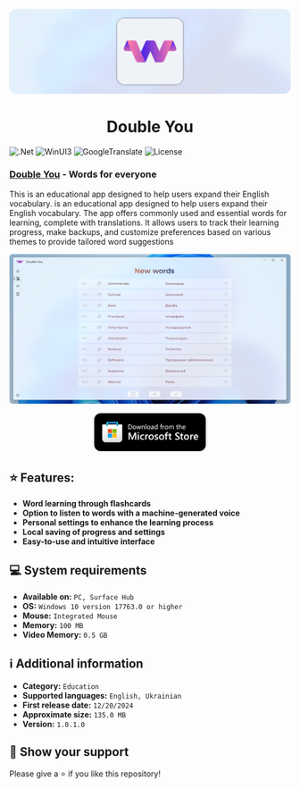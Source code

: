 ![Double You hero image](https://github.com/HERN1k/DoubleYou/blob/main/DoubleYou/README_Images/Double_You_hero_image.png?raw=true)

<h1 align="center">
    Double You
</h1>

<p>
<img alt=".Net" src="https://img.shields.io/badge/.NET-5C2D91?style=for-the-badge&logo=.net&logoColor=white" height="25px" />

<img alt="WinUI3" src="https://img.shields.io/badge/WinUI 3-purple.svg?style=for-the-badge&logo=cssdesignawards&logoColor=white" height="25px" />

<img alt="GoogleTranslate" src="https://img.shields.io/badge/Google-blue.svg?style=for-the-badge&logo=googletranslate&logoColor=white" height="25px" />

<img alt="License" src="https://img.shields.io/badge/license-MIT-blue.svg?style=for-the-badge" height="25px" />
</p>

### **[Double You](https://apps.microsoft.com/detail/9N2CC7VK03X6)** - Words for everyone

This is an educational app designed to help users expand their English vocabulary. is an educational app designed to help users expand their English vocabulary. 
The app offers commonly used and essential words for learning, complete with translations. 
It allows users to track their learning progress, make backups, and customize preferences 
based on various themes to provide tailored word suggestions

<p align="center">
<img src="/DoubleYou/README_Images/Double_You_app_image.png" alt="Double You" width="600"/>
</p>
<p align="center">
<a href="https://apps.microsoft.com/detail/9N2CC7VK03X6">
	<img alt="Store badge" src="https://github.com/microsoft/WinUI-Gallery/raw/main/README_Images/storeBadge.png" width="200"/>
</a>
</p>

## ⭐ Features:

- **Word learning through flashcards**
- **Option to listen to words with a machine-generated voice**
- **Personal settings to enhance the learning process**
- **Local saving of progress and settings**
- **Easy-to-use and intuitive interface**

## 💻 System requirements

- **Available on:** `PC, Surface Hub`
- **OS:** `Windows 10 version 17763.0 or higher`
- **Mouse:** `Integrated Mouse`
- **Memory:** `100 MB`
- **Video Memory:** `0.5 GB`

## ℹ️ Additional information

- **Category:** `Education`
- **Supported languages:** `English, Ukrainian`
- **First release date:** `12/20/2024`
- **Approximate size:** `135.0 MB`
- **Version:** `1.0.1.0`

## 🤩 Show your support

<p>Please give a ⭐ if you like this repository!</p>







